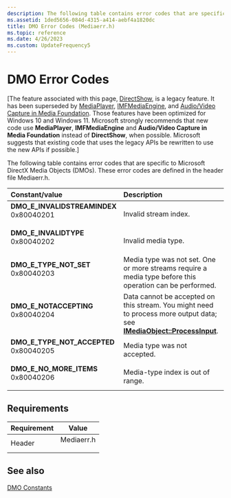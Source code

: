 ```yaml
---
description: The following table contains error codes that are specific to Microsoft DirectX Media Objects (DMOs). These error codes are defined in the header file Mediaerr.h.
ms.assetid: 1ded5656-084d-4315-a414-aebf4a1820dc
title: DMO Error Codes (Mediaerr.h)
ms.topic: reference
ms.date: 4/26/2023
ms.custom: UpdateFrequency5
---
```


# DMO Error Codes

\[The feature associated with this page, [DirectShow](/windows/win32/directshow/directshow), is a legacy feature. It has been superseded by [MediaPlayer](/uwp/api/Windows.Media.Playback.MediaPlayer), [IMFMediaEngine](/windows/win32/api/mfmediaengine/nn-mfmediaengine-imfmediaengine), and [Audio/Video Capture in Media Foundation](windows/win32/medfound/audio-video-capture-in-media-foundation). Those features have been optimized for Windows 10 and Windows 11. Microsoft strongly recommends that new code use **MediaPlayer**, **IMFMediaEngine** and **Audio/Video Capture in Media Foundation** instead of **DirectShow**, when possible. Microsoft suggests that existing code that uses the legacy APIs be rewritten to use the new APIs if possible.\]

The following table contains error codes that are specific to Microsoft DirectX Media Objects (DMOs). These error codes are defined in the header file Mediaerr.h.



| Constant/value                                                                                                                                                                                                                                                  | Description                                                                                                                                                         |
|:----------------------------------------------------------------------------------------------------------------------------------------------------------------------------------------------------------------------------------------------------------------|:--------------------------------------------------------------------------------------------------------------------------------------------------------------------|
| <span id="DMO_E_INVALIDSTREAMINDEX"></span><span id="dmo_e_invalidstreamindex"></span><dl> <dt>**DMO\_E\_INVALIDSTREAMINDEX**</dt> <dt>0x80040201</dt> </dl> | Invalid stream index.<br/>                                                                                                                                    |
| <span id="DMO_E_INVALIDTYPE"></span><span id="dmo_e_invalidtype"></span><dl> <dt>**DMO\_E\_INVALIDTYPE**</dt> <dt>0x80040202</dt> </dl>                      | Invalid media type.<br/>                                                                                                                                      |
| <span id="DMO_E_TYPE_NOT_SET"></span><span id="dmo_e_type_not_set"></span><dl> <dt>**DMO\_E\_TYPE\_NOT\_SET**</dt> <dt>0x80040203</dt> </dl>                 | Media type was not set. One or more streams require a media type before this operation can be performed.<br/>                                                 |
| <span id="DMO_E_NOTACCEPTING"></span><span id="dmo_e_notaccepting"></span><dl> <dt>**DMO\_E\_NOTACCEPTING**</dt> <dt>0x80040204</dt> </dl>                   | Data cannot be accepted on this stream. You might need to process more output data; see [**IMediaObject::ProcessInput**](/previous-versions/windows/desktop/api/Mediaobj/nf-mediaobj-imediaobject-processinput).<br/> |
| <span id="DMO_E_TYPE_NOT_ACCEPTED"></span><span id="dmo_e_type_not_accepted"></span><dl> <dt>**DMO\_E\_TYPE\_NOT\_ACCEPTED**</dt> <dt>0x80040205</dt> </dl>  | Media type was not accepted.<br/>                                                                                                                             |
| <span id="DMO_E_NO_MORE_ITEMS"></span><span id="dmo_e_no_more_items"></span><dl> <dt>**DMO\_E\_NO\_MORE\_ITEMS**</dt> <dt>0x80040206</dt> </dl>              | Media-type index is out of range.<br/>                                                                                                                        |



## Requirements



| Requirement | Value |
|-------------------|---------------------------------------------------------------------------------------|
| Header<br/> | <dl> <dt>Mediaerr.h</dt> </dl> |



## See also

<dl> <dt>

[DMO Constants](dmo-constants.md)
</dt> </dl>

 

 




